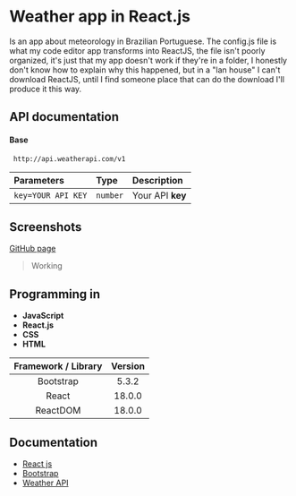 # Weather app in React.js

Is an app about meteorology in Brazilian Portuguese. The config.js file is what my code editor app transforms into ReactJS, the file isn't poorly organized, it's just that my app doesn't work if they're in a folder, I honestly don't know how to explain why this happened, but in a "lan house" I can't download ReactJS, until I find someone place that can do the download I'll produce it this way.


## API documentation

#### Base

```http
 http://api.weatherapi.com/v1
```

| Parameters   | Type       | Description                           |
| :---------- | :--------- | :---------------------------------- |
| `key=YOUR API KEY` | `number` | Your API **key** |


## Screenshots

[GitHub page](https://munique-feitoza.github.io/weather_app_in_react_js/)

> Working


## Programming in

* **JavaScript**
* **React.js**
* **CSS**
* **HTML**

Framework / Library | Version
:------------------:|:-------:
Bootstrap | 5.3.2
React | 18.0.0
ReactDOM | 18.0.0


## Documentation 

* [React js](https://legacy.reactjs.org/docs/getting-started.html)
* [Bootstrap](https://getbootstrap.com/docs/5.3/getting-started/introduction/)
* [Weather API](https://www.weatherapi.com/docs/)
